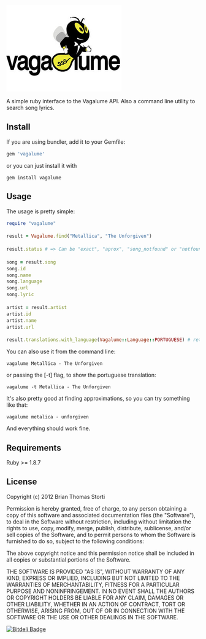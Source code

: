 ![vagalume-logo](https://github.com/brianstorti/vagalume/blob/master/vagalume.jpg)

A simple ruby interface to the Vagalume API. Also a command line utility to search song lyrics.

## Install

If you are using bundler, add it to your Gemfile:
```ruby
gem 'vagalume'
```
or you can just install it with
```console
gem install vagalume
```

## Usage

The usage is pretty simple:

```ruby
require "vagalume"

result = Vagalume.find("Metallica", "The Unforgiven")

result.status # => Can be "exact", "aprox", "song_notfound" or "notfound"

song = result.song
song.id
song.name
song.language
song.url
song.lyric

artist = result.artist
artist.id
artist.name
artist.url

result.translations.with_language(Vagalume::Language::PORTUGUESE) # return a Song object
```

You can also use it from the command line:
```console
vagalume Metallica - The Unforgiven
```
or passing the [-t] flag, to show the portuguese translation:
```console
vagalume -t Metallica - The Unforgiven
```

It's also pretty good at finding approximations, so you can try something like that:
```console
vagalume metalica - unforgiven
```
And everything should work fine.

## Requirements

Ruby >= 1.8.7

## License

Copyright (c) 2012 Brian Thomas Storti

Permission is hereby granted, free of charge, to any person obtaining
a copy of this software and associated documentation files (the
"Software"), to deal in the Software without restriction, including
without limitation the rights to use, copy, modify, merge, publish,
distribute, sublicense, and/or sell copies of the Software, and to
permit persons to whom the Software is furnished to do so, subject to
the following conditions:

The above copyright notice and this permission notice shall be
included in all copies or substantial portions of the Software.

THE SOFTWARE IS PROVIDED "AS IS", WITHOUT WARRANTY OF ANY KIND,
EXPRESS OR IMPLIED, INCLUDING BUT NOT LIMITED TO THE WARRANTIES OF
MERCHANTABILITY, FITNESS FOR A PARTICULAR PURPOSE AND
NONINFRINGEMENT. IN NO EVENT SHALL THE AUTHORS OR COPYRIGHT HOLDERS BE
LIABLE FOR ANY CLAIM, DAMAGES OR OTHER LIABILITY, WHETHER IN AN ACTION
OF CONTRACT, TORT OR OTHERWISE, ARISING FROM, OUT OF OR IN CONNECTION
WITH THE SOFTWARE OR THE USE OR OTHER DEALINGS IN THE SOFTWARE.


[![Bitdeli Badge](https://d2weczhvl823v0.cloudfront.net/brianstorti/vagalume/trend.png)](https://bitdeli.com/free "Bitdeli Badge")

